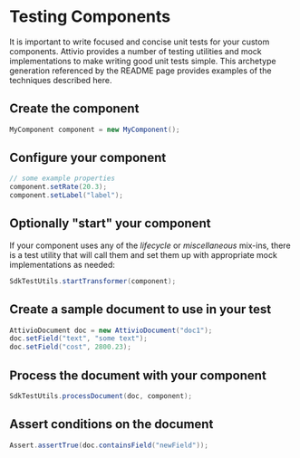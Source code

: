 # Testing Components

It is important to write focused and concise unit tests for your custom components. Attivio provides a number of testing utilities and mock implementations to make writing good unit tests simple. This archetype generation referenced by the README page provides examples of the techniques described here.

## Create the component

```java
MyComponent component = new MyComponent();
```

## Configure your component

```java
// some example properties
component.setRate(20.3);
component.setLabel("label");
```

## Optionally "start" your component

If your component uses any of the _lifecycle_ or _miscellaneous_ mix-ins, there is a test utility that will call them and set them up with appropriate mock implementations as needed:

```java
SdkTestUtils.startTransformer(component);
```

## Create a sample document to use in your test

```java
AttivioDocument doc = new AttivioDocument("doc1");
doc.setField("text", "some text");
doc.setField("cost", 2800.23);
```

## Process the document with your component

```java
SdkTestUtils.processDocument(doc, component);
```

## Assert conditions on the document

```java
Assert.assertTrue(doc.containsField("newField"));
```

